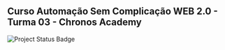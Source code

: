 ## Curso Automação Sem Complicação WEB 2.0 - Turma 03 - Chronos Academy


![Project Status Badge](https://img.shields.io/badge/Status%20do%20projeto-Em%20Andamento-yellow)